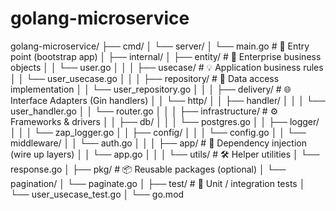 # golang-microservice

golang-microservice/
├── cmd/
│   └── server/
│       └── main.go                  # 🏁 Entry point (bootstrap app)
│
├── internal/
│   ├── entity/                      # 🧠 Enterprise business objects
│   │   └── user.go
│   │
│   ├── usecase/                     # 💡 Application business rules
│   │   └── user_usecase.go
│   │
│   ├── repository/                  # 💾 Data access implementation
│   │   └── user_repository.go
│   │
│   ├── delivery/                    # 🌐 Interface Adapters (Gin handlers)
│   │   └── http/
│   │       ├── handler/
│   │       │   └── user_handler.go
│   │       └── router.go
│   │
│   ├── infrastructure/              # ⚙️ Frameworks & drivers
│   │   ├── db/
│   │   │   └── postgres.go
│   │   ├── logger/
│   │   │   └── zap_logger.go
│   │   ├── config/
│   │   │   └── config.go
│   │   └── middleware/
│   │       └── auth.go
│   │
│   ├── app/                         # 🧩 Dependency injection (wire up layers)
│   │   └── app.go
│   │
│   └── utils/                       # 🛠️ Helper utilities
│       └── response.go
│
├── pkg/                             # 📦 Reusable packages (optional)
│   └── pagination/
│       └── paginate.go
│
├── test/                            # 🧪 Unit / integration tests
│   └── user_usecase_test.go
│
└── go.mod
